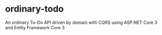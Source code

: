 # ordinary-todo
An ordinary To-Do API driven by domain with CQRS using ASP.NET Core 3 and Entity Framework Core 3
